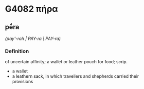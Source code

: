 # G4082 πήρα

## pḗra

_(pay'-rah | PAY-ra | PAY-ra)_

### Definition

of uncertain affinity; a wallet or leather pouch for food; scrip.

- a wallet
- a leathern sack, in which travellers and shepherds carried their provisions

